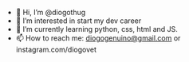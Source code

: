 - 👋 Hi, I’m @diogothug
- 👀 I’m interested in start my dev career
- 🌱 I’m currently learning python, css, html and JS.
- 📫 How to reach me: diogogenuino@gmail.com or instagram.com/diogovet

<!---
diogothug/diogothug is a ✨ special ✨ repository because its `README.md` (this file) appears on your GitHub profile.
You can click the Preview link to take a look at your changes.
--->
